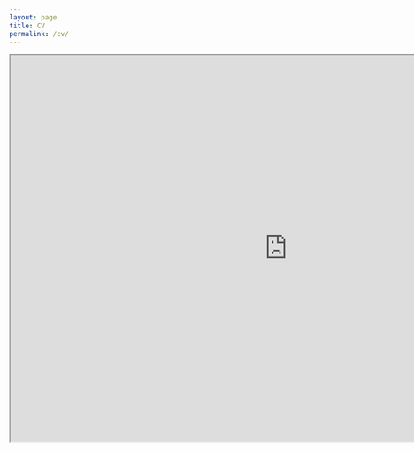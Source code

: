 ```yaml
---
layout: page
title: CV
permalink: /cv/
---
```


<iframe src="http://papayboroka.hu/assets/pdf/PapayResume2019.pdf" width="1000" height="700"></iframe>